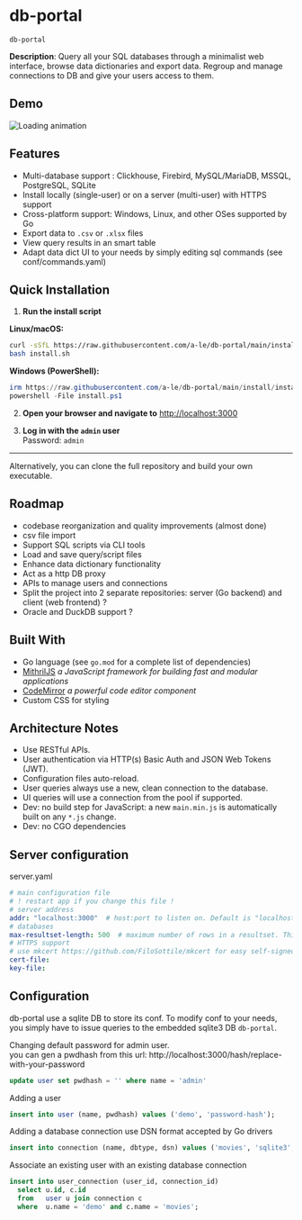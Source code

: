 # db-portal
`db-portal`

**Description**: 
Query all your SQL databases through a minimalist web interface, browse data dictionaries and export data.
Regroup and manage connections to DB and give your users access to them.

## Demo
![Loading animation](.github/demo.gif)

## Features
- Multi-database support : Clickhouse, Firebird, MySQL/MariaDB, MSSQL, PostgreSQL, SQLite
- Install locally (single-user) or on a server (multi-user) with HTTPS support
- Cross-platform support: Windows, Linux, and other OSes supported by Go
- Export data to `.csv` or `.xlsx` files
- View query results in an smart table
- Adapt data dict UI to your needs by simply editing sql commands (see conf/commands.yaml)

## Quick Installation

1. **Run the install script**

**Linux/macOS:**  
```bash
curl -sSfL https://raw.githubusercontent.com/a-le/db-portal/main/install/install.sh -o install.sh
bash install.sh
```

**Windows (PowerShell):**  
```powershell
irm https://raw.githubusercontent.com/a-le/db-portal/main/install/install.ps1 -OutFile install.ps1
powershell -File install.ps1
```

2. **Open your browser and navigate to** [http://localhost:3000](http://localhost:3000)

3. **Log in with the `admin` user**  
   Password: `admin`

---

Alternatively, you can clone the full repository and build your own executable.

## Roadmap
- codebase reorganization and quality improvements (almost done)
- csv file import
- Support SQL scripts via CLI tools
- Load and save query/script files
- Enhance data dictionary functionality
- Act as a http DB proxy
- APIs to manage users and connections
- Split the project into 2 separate repositories: server (Go backend) and client (web frontend) ?
- Oracle and DuckDB support ?

## Built With
- Go language (see `go.mod` for a complete list of dependencies)
- [MithrilJS](https://mithril.js.org/) *a JavaScript framework for building fast and modular applications*
- [CodeMirror](https://codemirror.net/) *a powerful code editor component*
- Custom CSS for styling

## Architecture Notes
- Use RESTful APIs.
- User authentication via HTTP(s) Basic Auth and JSON Web Tokens (JWT).
- Configuration files auto-reload.
- User queries always use a new, clean connection to the database.
- UI queries will use a connection from the pool if supported.
- Dev: no build step for JavaScript: a new `main.min.js` is automatically built on any `*.js` change.
- Dev: no CGO dependencies

## Server configuration

server.yaml
```yaml
# main configuration file
# ! restart app if you change this file !
# server address
addr: "localhost:3000"  # host:port to listen on. Default is "localhost:3000"
# databases
max-resultset-length: 500  # maximum number of rows in a resultset. This applies only to the UI, not to file export. Default is 500
# HTTPS support
# use mkcert https://github.com/FiloSottile/mkcert for easy self-signed certificates. 
cert-file:
key-file:
```

## Configuration
db-portal use a sqlite DB to store its conf.
To modify conf to your needs, you simply have to issue queries to the embedded sqlite3 DB `db-portal`.

Changing default password for admin user.  
you can gen a pwdhash from this url: http://localhost:3000/hash/replace-with-your-password
```sql
update user set pwdhash = '' where name = 'admin'

```

Adding a user
```sql
insert into user (name, pwdhash) values ('demo', 'password-hash');

```

Adding a database connection
use DSN format accepted by Go drivers
```sql
insert into connection (name, dbtype, dsn) values ('movies', 'sqlite3', 'file path');

```

Associate an existing user with an existing database connection
```sql
insert into user_connection (user_id, connection_id) 
  select u.id, c.id 
  from   user u join connection c
  where  u.name = 'demo' and c.name = 'movies';

```